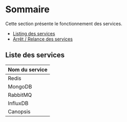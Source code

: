 # Sommaire

Cette section présente le fonctionnement des services. 

- [Listing des services](liste-des-services.md)  
- [Arrêt / Relance des services](installation-arret-relance.md)  

## Liste des services

|Nom du service|
|--------------|
|Redis         |
|MongoDB       |
|RabbitMQ      |
|InfluxDB      |
|Canopsis      |